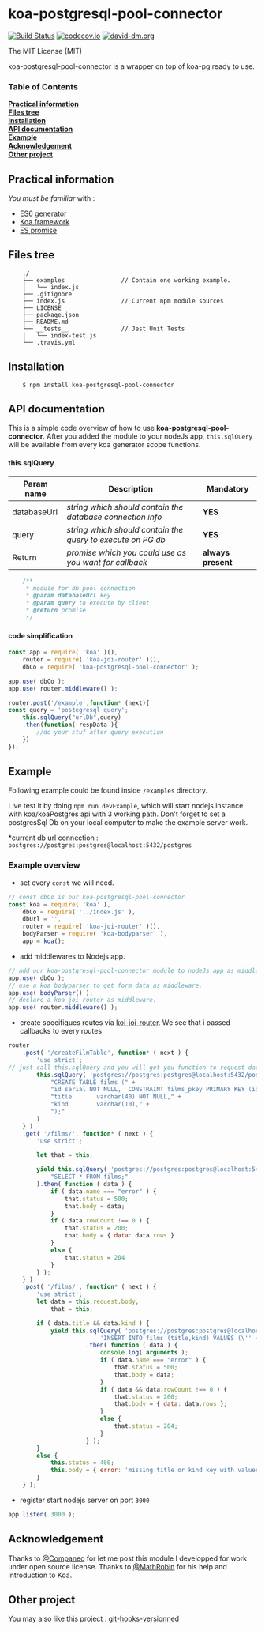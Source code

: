 # **koa-postgresql-pool-connector** 
[![Build Status](https://travis-ci.org/benjaminW78/koa-postgresql-pool-connector.svg?branch=master)](https://travis-ci.org/benjaminW78/koa-postgresql-pool-connector) 
[![codecov.io](https://codecov.io/github/benjaminW78/koa-postgresql-pool-connector/coverage.svg?branch=master)](https://codecov.io/github/benjaminW78/koa-postgresql-pool-connector?branch=master)
[![david-dm.org](https://david-dm.org/benjaminW78/koa-postgresql-pool-connector.svg)](https://david-dm.org/benjaminW78/koa-postgresql-pool-connector)

The MIT License (MIT)

koa-postgresql-pool-connector is a wrapper on top of koa-pg ready to use.

### Table of Contents
**[Practical information](#practical-information)**  
**[Files tree](#files-tree)**  
**[Installation](#installation)**  
**[API documentation](#api-documentation)**  
**[Example](#example)**  
**[Acknowledgement](#acknowledgement)**  
**[Other project](#other-project)**  

## **Practical information** 
 *You must be familiar* with :  
 - [ES6 generator](https://developer.mozilla.org/en-US/docs/Web/JavaScript/Reference/Statements/function*)
 - [Koa framework](https://github.com/koajs/joi-router) 
 - [ES promise](https://developer.mozilla.org/en-US/docs/Web/JavaScript/Reference/Global_Objects/Promise)

## **Files tree** 
```
    ./
    ├── examples                // Contain one working example.
    │   └── index.js
    ├── .gitignore
    ├── index.js                // Current npm module sources
    ├── LICENSE
    ├── package.json
    ├── README.md
    └── __tests__               // Jest Unit Tests
    │   └── index-test.js
    └── .travis.yml
```

## **Installation** 
```
    $ npm install koa-postgresql-pool-connector
```

## **API documentation**
This is a simple code overview of how to use **koa-postgresql-pool-connector**.
After you added the module to your nodeJs app, `this.sqlQuery` will be available from every koa generator scope functions. 

#### this.sqlQuery  
Param name | Description | Mandatory
------------ | ------------- | -------------
databaseUrl | *string which should contain the database connection info* | **YES** 
query | *string which should contain the query to execute on PG db* | **YES**
Return | *promise which you could use as you want for callback* | **always present** 

```js
    /**
     * module for db pool connection
     * @param databaseUrl key
     * @param query to execute by client
     * @return promise
     */
```

#### code simplification
```js
const app = require( 'koa' )(),
    router = require( 'koa-joi-router' )(),
    dbCo = require( 'koa-postgresql-pool-connector' );

app.use( dbCo );
app.use( router.middleware() );

router.post('/example',function* (next){
const query = 'postegresql query';
    this.sqlQuery("urlDb",query)
    .then(function( respData ){
        //do your stuf after query execution
    })
});

```

## **Example** 
Following example could be found inside `/examples` directory. 
   
Live test it by doing `npm run devExample`, which will start nodejs instance with koa/koaPostgres api with 3 working path.
Don't forget to set a postgresSql Db on your local computer to make the example server work.
 
*current db url connection : `postgres://postgres:postgres@localhost:5432/postgres`
 
### Example overview
 * set every `const` we will need.
```js
// const dbCo is our koa-postgresql-pool-connector
const koa = require( 'koa' ),
    dbCo = require( '../index.js' ),
    dbUrl = '',
    router = require( 'koa-joi-router' )(),
    bodyParser = require( 'koa-bodyparser' ),
    app = koa();
```
* add middlewares to Nodejs app.
```js
// add our koa-postgresql-pool-connector module to nodeJs app as middleware.
app.use( dbCo );
// use a koa bodyparser to get form data as middleware.
app.use( bodyParser() );
// declare a koa joi router as middleware.
app.use( router.middleware() );
```
* create specifiques routes via [koi-joi-router](https://github.com/koajs/joi-router). We see that i passed callbacks to every routes
```js
router
    .post( '/createFilmTable', function* ( next ) {
        'use strict';
// just call this.sqlQuery and you will get you function to request database with a query and a callback to execute at the end
        this.sqlQuery( 'postgres://postgres:postgres@localhost:5432/postgres',
            "CREATE TABLE films (" +
            "id serial NOT NULL,  CONSTRAINT films_pkey PRIMARY KEY (id)," +
            "title       varchar(40) NOT NULL," +
            "kind        varchar(10)," +
            ");"
        )
    } )
    .get( '/films/', function* ( next ) {
        'use strict';

        let that = this;

        yield this.sqlQuery( 'postgres://postgres:postgres@localhost:5432/postgres',
            "SELECT * FROM films;"
        ).then( function ( data ) {
            if ( data.name === "error" ) {
                that.status = 500;
                that.body = data;
            }
            if ( data.rowCount !== 0 ) {
                that.status = 200;
                that.body = { data: data.rows }
            }
            else {
                that.status = 204
            }
        } );
    } )
    .post( '/films/', function* ( next ) {
        'use strict';
        let data = this.request.body,
            that = this;

        if ( data.title && data.kind ) {
            yield this.sqlQuery( 'postgres://postgres:postgres@localhost:5432/postgres',
                          'INSERT INTO films (title,kind) VALUES (\'' + data.title + '\',\'' + data.kind + '\')' )
                      .then( function ( data ) {
                          console.log( arguments );
                          if ( data.name === "error" ) {
                              that.status = 500;
                              that.body = data;
                          }
                          if ( data && data.rowCount !== 0 ) {
                              that.status = 200;
                              that.body = { data: data.rows };
                          }
                          else {
                              that.status = 204;
                          }
                      } );
        }
        else {
            this.status = 400;
            this.body = { error: 'missing title or kind key with values' };
        }
    } );
```
* register start nodejs server on port `3000`
```js
app.listen( 3000 );
```

## Acknowledgement
 Thanks to [@Companeo](https://github.com/Companeo) for let me post this module I developped for work under open source license.
 Thanks to [@MathRobin](https://github.com/MathRobin) for his help and introduction to Koa.
 
## Other project
 You may also like this project : [git-hooks-versionned](https://github.com/benjaminW78/git-hooks-versionned)
 
 
